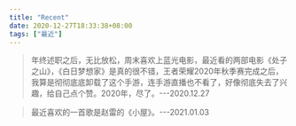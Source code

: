 ```yaml
---
title: "Recent"
date: 2020-12-27T18:33:38+08:00
tags: ["最近"]
---
```


> 年终述职之后，无比放松，周末喜欢上蓝光电影，最近看的两部电影《处子之山》，《白日梦想家》是真的很不错，王者荣耀2020年秋季赛完成之后，我算是彻彻底底卸载了这个手游，连手游直播也不看了，好像彻底失去了兴趣，给自己点个赞。2020年，尽了。---2020.12.27

> 最近喜欢的一首歌是赵雷的《小屋》。---2021.01.03